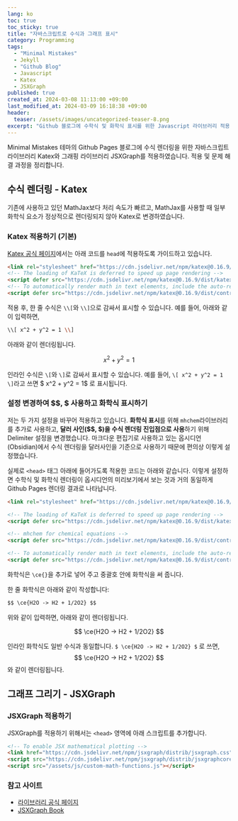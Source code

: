 ```yaml
---
lang: ko
toc: true
toc_sticky: true
title: "자바스크립트로 수식과 그래프 표시"
category: Programming
tags:
  - "Minimal Mistakes"
  - Jekyll
  - "Github Blog"
  - Javascript
  - Katex
  - JSXGraph
published: true
created_at: 2024-03-08 11:13:00 +09:00
last_modified_at: 2024-03-09 16:18:38 +09:00
header:
  teaser: /assets/images/uncategorized-teaser-8.png
excerpt: "Github 블로그에 수학식 및 화학식 표시를 위한 Javascript 라이브러리 적용. 수학식 표시를 위한 Katex 라이브러리와 함수 그래프 표시를 위한 JSXGraph 라이브러리 적용 과정 정리."
---
```


Minimal Mistakes 테마의 Github Pages 블로그에 수식 렌더링을 위한 자바스크립트 라이브러리 Katex와 그래핑 라이브러리 JSXGraph를 적용하였습니다.  적용 및 문제 해결 과정을 정리합니다. 

## 수식 렌더링 - Katex

기존에 사용하고 있던 MathJax보다 처리 속도가 빠르고, MathJax를 사용할 때 일부 화학식 요소가 정상적으로 렌더링되지 않아 Katex로 변경하였습니다.

### Katex 적용하기 (기본)

[Katex 공식 페이지](https://katex.org/docs/browser)에서는 아래 코드를 `head`에 적용하도록 가이드하고 있습니다.

```html
<link rel="stylesheet" href="https://cdn.jsdelivr.net/npm/katex@0.16.9/dist/katex.min.css" integrity="sha384-n8MVd4RsNIU0tAv4ct0nTaAbDJwPJzDEaqSD1odI+WdtXRGWt2kTvGFasHpSy3SV" crossorigin="anonymous">
<!-- The loading of KaTeX is deferred to speed up page rendering -->
<script defer src="https://cdn.jsdelivr.net/npm/katex@0.16.9/dist/katex.min.js" integrity="sha384-XjKyOOlGwcjNTAIQHIpgOno0Hl1YQqzUOEleOLALmuqehneUG+vnGctmUb0ZY0l8" crossorigin="anonymous"></script>
<!-- To automatically render math in text elements, include the auto-render extension: -->
<script defer src="https://cdn.jsdelivr.net/npm/katex@0.16.9/dist/contrib/auto-render.min.js" integrity="sha384-+VBxd3r6XgURycqtZ117nYw44OOcIax56Z4dCRWbxyPt0Koah1uHoK0o4+/RRE05" crossorigin="anonymous" onload="renderMathInElement(document.body);"></script>
```

적용 후, 한 줄 수식은 `\\[`와 `\\]`으로 감싸서 표시할 수 있습니다.  예를 들어, 아래와 같이 입력하면,

```bash
\\[ x^2 + y^2 = 1 \\]
```

아래와 같이 렌더링됩니다.

$$ x^2 + y^2 = 1 $$

인라인 수식은 `\[`와 `\]`로 감싸서 표시할 수 있습니다.  예를 들어, `\[ x^2 + y^2 = 1 \]`라고 쓰면 $ x^2 + y^2 = 1$ 로 표시됩니다.

### 설정 변경하여 &#36;&#36;, &#36; 사용하고 화학식 표시하기

저는 두 가지 설정을 바꾸어 적용하고 있습니다.  **화학식 표시**를 위해 `mhchem`라이브러리를 추가로 사용하고, **달러 사인(&#36;&#36;, &#36;)을 수식 렌더링 진입점으로 사용**하기 위해 Delimiter 설정을 변경했습니다.  마크다운 편집기로 사용하고 있는 옵시디언(Obsidian)에서 수식 렌더링을 달러사인을 기준으로 사용하기 때문에 편의상 이렇게 설정했습니다.

실제로 `<head>` 태그 아래에 들어가도록 적용한 코드는 아래와 같습니다.  이렇게 설정하면 수학식 및 화학식 렌더링이 옵시디언의 미리보기에서 보는 것과 거의 동일하게 Github Pages 렌더링 결과로 나타납니다.


```html
<link rel="stylesheet" href="https://cdn.jsdelivr.net/npm/katex@0.16.9/dist/katex.min.css" integrity="sha384-n8MVd4RsNIU0tAv4ct0nTaAbDJwPJzDEaqSD1odI+WdtXRGWt2kTvGFasHpSy3SV" crossorigin="anonymous">

<!-- The loading of KaTeX is deferred to speed up page rendering -->
<script defer src="https://cdn.jsdelivr.net/npm/katex@0.16.9/dist/katex.min.js" integrity="sha384-XjKyOOlGwcjNTAIQHIpgOno0Hl1YQqzUOEleOLALmuqehneUG+vnGctmUb0ZY0l8" crossorigin="anonymous"></script>

<!-- mhchem for chemical equations -->
<script defer src="https://cdn.jsdelivr.net/npm/katex@0.16.9/dist/contrib/mhchem.min.js" integrity="sha384-ifpG+NlgMq0kvOSGqGQxW1mJKpjjMDmZdpKGq3tbvD3WPhyshCEEYClriK/wRVU0"  crossorigin="anonymous"></script>

<!-- To automatically render math in text elements, include the auto-render extension: -->
<script defer src="https://cdn.jsdelivr.net/npm/katex@0.16.9/dist/contrib/auto-render.min.js" integrity="sha384-+VBxd3r6XgURycqtZ117nYw44OOcIax56Z4dCRWbxyPt0Koah1uHoK0o4+/RRE05" crossorigin="anonymous" onload="renderMathInElement(document.body, {delimiters: [{left: '$$', right: '$$', display: true}, {left: '\\[', right: '\\]', display: true}, {left: '$', right: '$', display: false}, {left: '\\(', right: '\\)', display: false}]});"></script>
```

화학식은 `\ce{}`을 추가로 넣어 주고 중괄호 안에 화학식을 써 줍니다.

한 줄 화학식은 아래와 같이 작성합니다:

```html
$$ \ce{H2O -> H2 + 1/2O2} $$
```

위와 같이 입력하면, 아래와 같이 렌더링됩니다.

$$ \ce{H2O -> H2 + 1/2O2} $$

인라인 화학식도 일반 수식과 동일합니다.  `$ \ce{H2O -> H2 + 1/2O2} $` 로 쓰면, $$ \ce{H2O -> H2 + 1/2O2} $$ 와 같이 렌더링됩니다.

## 그래프 그리기 - JSXGraph

### JSXGraph 적용하기

JSXGraph를 적용하기 위해서는 `<head>` 영역에 아래 스크립트를 추가합니다.

```html
<!-- To enable JSX mathematical plotting -->
<link href="https://cdn.jsdelivr.net/npm/jsxgraph/distrib/jsxgraph.css" rel="stylesheet" type="text/css" />
<script src="https://cdn.jsdelivr.net/npm/jsxgraph/distrib/jsxgraphcore.js" type="text/javascript" charset="UTF-8"></script>
<script src="/assets/js/custom-math-functions.js"></script>
```

### 참고 사이트

- [라이브러리 공식 페이지](https://jsxgraph.uni-bayreuth.de/wp/index.html)
- [JSXGraph Book](https://ipesek.github.io/jsxgraphbook/)